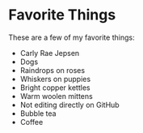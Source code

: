 # Favorite Things

These are a few of my favorite things:

- Carly Rae Jepsen
- Dogs
- Raindrops on roses
- Whiskers on puppies
- Bright copper kettles
- Warm woolen mittens
- Not editing directly on GitHub
- Bubble tea
- Coffee
